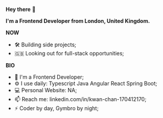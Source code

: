<b>Hey there</b> 👋

<b>I'm a Frontend Developer from London, United Kingdom.</b>

<b>NOW</b>
<ul>
<li>🛠 Building side projects;</li>
<li>🇬🇧 Looking out for full-stack opportunities;</li>
</ul>

<b>BIO</b>
<ul>
<li>🏢 I'm a Frontend Developer;</li>
<li>⚙️ I use daily: Typescript Java Angular React Spring Boot;</li>
<li>💻 Personal Website: NA;</li>
<li>📫 Reach me: linkedin.com/in/kwan-chan-170412170;</li>
<li>⚡️ Coder by day, Gymbro by night;</li>
</ul>
